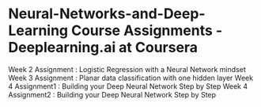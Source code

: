 # Neural-Networks-and-Deep-Learning Course Assignments - Deeplearning.ai at Coursera
Week 2 Assignment : Logistic Regression with a Neural Network mindset
Week 3 Assignment : Planar data classification with one hidden layer
Week 4 Assignment1 : Building your Deep Neural Network Step by Step
Week 4 Assignment2 : Building your Deep Neural Network Step by Step
